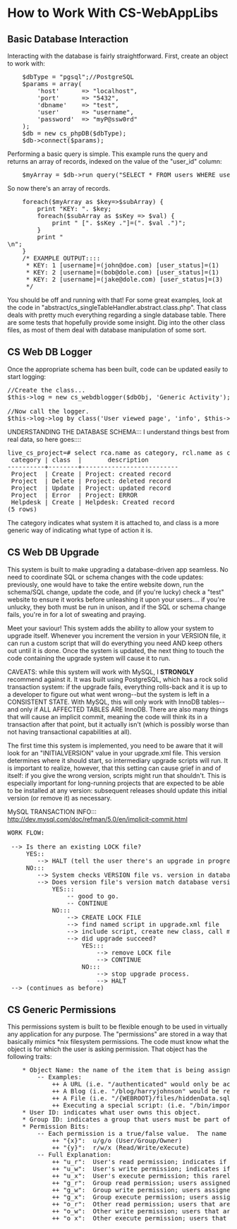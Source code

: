How to Work With CS-WebAppLibs
========

Basic Database Interaction
--------

Interacting with the database is fairly straightforward.  First, create an object to work with:

<pre>
	$dbType = "pgsql";//PostgreSQL
	$params = array(
		'host'		=> "localhost",
		'port'		=> "5432",
		'dbname'	=> "test",
		'user'		=> "username",
		'password'	=> "myP@ssw0rd"
	);
	$db = new cs_phpDB($dbType);
	$db->connect($params);
</pre>

Performing a basic query is simple.  This example runs the query and returns an array of records, indexed on the value of the "user_id" column:

<pre>
	$myArray = $db->run_query("SELECT * FROM users WHERE user_status <> 0", "user_id");
</pre>

So now there's an array of records.

<pre>
	foreach($myArray as $key=>$subArray) {
		print "KEY: ". $key;
		foreach($subArray as $sKey => $val) {
			print " [". $sKey ."]=(". $val .")";
		}
		print "<br />\n";
	}
	/* EXAMPLE OUTPUT::::
	 * KEY: 1 [username]=(john@doe.com) [user_status]=(1)
	 * KEY: 2 [username]=(bob@dole.com) [user_status]=(1)
	 * KEY: 2 [username]=(jake@dole.com) [user_status]=(3)
	 */
</pre>

You should be off and running with that! For some great examples, look at the code in "abstract/cs_singleTableHandler.abstract.class.php".  That class deals with pretty much everything regarding a single database table.  There are some tests that hopefully provide some insight.  Dig into the other class files, as most of them deal with database manipulation of some sort. 

CS Web DB Logger
--------

Once the appropriate schema has been built, code can be updated easily to start logging:

<pre>
//Create the class...
$this->log = new cs_webdblogger($dbObj, 'Generic Activity');

//Now call the logger.
$this->log->log_by_class('User viewed page', 'info', $this->userId);
</pre>



UNDERSTANDING THE DATABASE SCHEMA:::
I understand things best from real data, so here goes::::

<pre>
live_cs_project=# select rca.name as category, rcl.name as class, le.description from log_event_table AS le INNER JOIN log_class_table AS rcl USING (log_class_id) INNER JOIN log_category_table AS rca USING (log_category_id) limit 5;
 category | class  |       description
----------+--------+--------------------------
 Project  | Create | Project: created record
 Project  | Delete | Project: deleted record
 Project  | Update | Project: updated record
 Project  | Error  | Project: ERROR
 Helpdesk | Create | Helpdesk: Created record
(5 rows)
</pre>

The category indicates what system it is attached to, and class is a more 
generic way of indicating what type of action it is. 




CS Web DB Upgrade
--------


This system is built to make upgrading a database-driven app seamless.  No need
to coordinate SQL or schema changes with the code updates: previously, one would 
have to take the entire website down, run the schema/SQL change, update the code, 
and (if you're lucky) check a "test" website to ensure it works before unleashing
it upon your users.... if you're unlucky, they both must be run in unison, and 
if the SQL or schema change fails, you're in for a lot of sweating and praying.

Meet your saviour!  This system adds the ability to allow your system to upgrade 
itself.  Whenever you increment the version in your VERSION file, it can run a 
custom script that will do everything you need AND keep others out until it is 
done.  Once the system is updated, the next thing to touch the code containing 
the upgrade system will cause it to run.

CAVEATS: while this system will work with MySQL, I **STRONGLY** recommend 
against it.  It was built using PostgreSQL, which has a rock solid transaction 
system: if the upgrade fails, everything rolls-back and it is up to a developer
to figure out what went wrong--but the system is left in a CONSISTENT STATE. 
With MySQL, this will only work with InnoDB tables--and only if ALL AFFECTED 
TABLES ARE InnoDB.  There are also many things that will cause an implicit 
commit, meaning the code will think its in a transaction after that point, but 
it actually isn't (which is possibly worse than not having transactional 
capabilities at all).

The first time this system is implemented, you need to be aware that it will 
look for an "INITIALVERSION" value in your upgrade.xml file.  This version 
determines where it should start, so intermediary upgrade scripts will run. It 
is important to realize, however, that this setting can cause grief in and of 
itself: if you give the wrong version, scripts might run that shouldn't.  This 
is especially important for long-running projects that are expected to be able 
to be installed at any version: subsequent releases should update this initial 
version (or remove it) as necessary.

MySQL TRANSACTION INFO::: http://dev.mysql.com/doc/refman/5.0/en/implicit-commit.html

<pre>
WORK FLOW:

 --> Is there an existing LOCK file?
	 YES::
	 	--> HALT (tell the user there's an upgrade in progress).
	 NO:::
	 	--> System checks VERSION file vs. version in database
	 	--> Does version file's version match database version?
	 		YES:::
	 			-- good to go. 
	 			-- CONTINUE
	 		NO:::
	 			--> CREATE LOCK FILE
	 			--> find named script in upgrade.xml file
	 			--> include script, create new class, call method (in upgrade.xml file)
	 			--> did upgrade succeed?
	 				YES:::
	 					--> remove LOCK file
	 					--> CONTINUE
	 				NO:::
	 					--> stop upgrade process.
	 					--> HALT
 --> (continues as before)
</pre>


CS Generic Permissions 
--------

This permissions system is built to be flexible enough to be used in virtually any application for any purpose.  The "permissions" are stored in a way that basically mimics *nix filesystem permissions.  The code must know what the object is for which the user is asking permission.  That object has the following traits:
<pre>
	* Object Name: the name of the item that is being assigned permissions.
		-- Examples:
			++ A URL (i.e. "/authenticated" would only be accessible to the owner + group members)
			++ A Blog (i.e. "/blog/harryjohnson" would be readable to everyone, but only writeable by user "harryjohnson")
			++ A File (i.e. "/{WEBROOT}/files/hiddenData.sqlite" might only be allowed access by a certain user)
			++ Executing a special script: (i.e. "/bin/importFiles.pl", run script using a web interface)
	* User ID: indicates what user owns this object.
	* Group ID: indicates a group that users must be part of (if not owner) to be assigned these permissions
	* Permission Bits:
		-- Each permission is a true/false value.  The name is in the form "{x}_{y}"
			++ "{x}":  u/g/o (User/Group/Owner)
			++ "{y}":  r/w/x (Read/Write/eXecute)
		-- Full Explanation:
			++ "u_r":  User's read permission; indicates if the owner can "read" (view) it.
			++ "u_w":  User's write permission; indicates if the owner can write (create/update) the object.
			++ "u_x":  User's execute permission; this rarely applies, and usage would vary greatly depending upon the object & associated code.
			++ "g_r":  Group read permission; users assigned to the associated group can/cannot "read" (view) it.
			++ "g_w":  Group write permission; users assigned to the associated group can/cannot write (create/update) the object.
			++ "g_x":  Group execute permission; users assigned to the associated group are bound by this value (usage depends on code).
			++ "o_r":  Other read permission; users that are not owners or members of the group can/cannot "read" (view) it
			++ "o_w":  Other write permission; users that are not owners or members of the group can/cannot write (create/update) the object.
			++ "o_x":  Other execute permission; users that are... you get the idea.
</pre>


